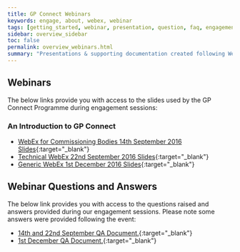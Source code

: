 ```yaml
---
title: GP Connect Webinars
keywords: engage, about, webex, webinar
tags: [getting_started, webinar, presentation, question, faq, engagement]
sidebar: overview_sidebar
toc: false
permalink: overview_webinars.html
summary: "Presentations & supporting documentation created following Webinars and Engagement sessions with GP Connect stakeholders."
---
```


## Webinars ##

The below links provide you with access to the slides used by the GP Connect Programme during engagement sessions:

### An Introduction to GP Connect ###

- [WebEx for Commissioning Bodies 14th September 2016 Slides](downloads/webinars/Introduction_to_GP_Connect_WebEx_Wednesday140916.pdf){:target="_blank"}
- [Technical WebEx 22nd September 2016 Slides](downloads/webinars/Introduction_to_GP_Connect_Technical_WebEx_Thursday220916.pdf){:target="_blank"}
- [Generic WebEx 1st December 2016 Slides](downloads/webinars/GP_Connect_Nov_2016_Generic_WebEx_v0.4.pdf){:target="_blank"}

## Webinar Questions and Answers ##

The below link provides you with access to the questions raised and answers provided during our engagement sessions. Please note some answers were provided following the event:

- [14th and 22nd September QA Document.](downloads/webinars/GP_Connect_Webinars_QA_102016.pdf){:target="_blank"}
- [1st December QA Document.](downloads/webinars/GP_Connect_Webinars_QA_122016.pdf){:target="_blank"}




